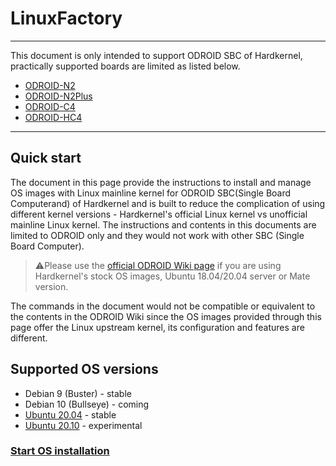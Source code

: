# LinuxFactory

---
This document is only intended to support ODROID SBC of Hardkernel, practically supported boards are limited as listed below.
* [ODROID-N2](https://wiki.odroid.com/odroid-n2/odroid-n2)
* [ODROID-N2Plus](https://www.hardkernel.com/shop/odroid-n2-with-4gbyte-ram-2/)
* [ODROID-C4](https://www.hardkernel.com/shop/odroid-c4/)
* [ODROID-HC4](https://www.hardkernel.com/shop/odroid-hc4/)
---

## Quick start
The document in this page provide the instructions to install and manage OS images with Linux mainline kernel for ODROID SBC(Single Board Computerand) of Hardkernel and is built to reduce the complication of using different kernel versions - Hardkernel's official Linux kernel vs unofficial mainline Linux kernel. The instructions and contents in this documents are limited to ODROID only and they would not work with other SBC (Single Board Computer).

>:warning:Please use the [official ODROID Wiki page](https://wiki.odroid.com) if you are using Hardkernel's stock OS images, Ubuntu 18.04/20.04 server or Mate version.

The commands in the document would not be compatible or equivalent to the contents in the ODROID Wiki since the OS images provided through this page offer the Linux upstream kernel, its configuration and features are different.

## Supported OS versions
* Debian 9 (Buster) - stable
* Debian 10 (Bullseye) - coming
* [Ubuntu 20.04](https://forum.odroid.com/viewtopic.php?f=182&t=37109) - stable
* [Ubuntu 20.10](https://forum.odroid.com/viewtopic.php?f=52&t=40761) - experimental

### [Start OS installation](install/README.md)
